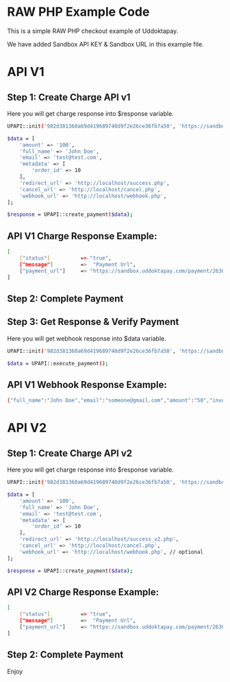 # RAW PHP Example Code

This is a simple RAW PHP checkout example of Uddoktapay.


We have added Sandbox API KEY & Sandbox URL in this example file.

# API V1

## Step 1: Create Charge API v1

Here you will get charge response into $response variable.

```bash
UPAPI::init('982d381360a69d419689740d9f2e26ce36fb7a50', 'https://sandbox.uddoktapay.com/api/checkout');

$data = [
    'amount' => '100',
    'full_name' => 'John Doe',
    'email' => 'test@test.com',
    'metadata' => [
        'order_id' => 10
    ],
    'redirect_url' => 'http://localhost/success.php',
    'cancel_url' => 'http://localhost/cancel.php',
    'webhook_url' => 'http://localhost/webhook.php',
];

$response = UPAPI::create_payment($data);

```


## API V1 Charge Response Example:

```bash
[ 
    ["status"]          => "true",
    ["message"]         =>  "Payment Url",
    ["payment_url"]     => "https://sandbox.uddoktapay.com/payment/2630d8541026333dd3d186eccba0604da6cb5f40" 
]
```


## Step 2: Complete Payment

## Step 3: Get Response & Verify Payment

Here you will get webhook response into $data variable.

```bash
UPAPI::init('982d381360a69d419689740d9f2e26ce36fb7a50', 'https://sandbox.uddoktapay.com/api/checkout');

$data = UPAPI::execute_payment();
```

## API V1 Webhook Response Example:
```bash
{"full_name":"John Doe","email":"someone@gmail.com","amount":"50","invoice_id":"up123rt","metadata":{"invoice_id":"10"},"payment_method":"bkash","sender_number":"123456789","transaction_id":"azusd346","status":"COMPLETED"}
```


# API V2

## Step 1: Create Charge API v2

Here you will get charge response into $response variable.

```bash
UPAPI::init('982d381360a69d419689740d9f2e26ce36fb7a50', 'https://sandbox.uddoktapay.com/api/checkout-v2');

$data = [
    'amount' => '100',
    'full_name' => 'John Doe',
    'email' => 'test@test.com',
    'metadata' => [
        'order_id' => 10
    ],
    'redirect_url' => 'http://localhost/success_v2.php',
    'cancel_url' => 'http://localhost/cancel.php',
    'webhook_url' => 'http://localhost/webhook.php', // optional
];

$response = UPAPI::create_payment($data);

```


## API V2 Charge Response Example:

```bash
[ 
    ["status"]          => "true",
    ["message"]         =>  "Payment Url",
    ["payment_url"]     => "https://sandbox.uddoktapay.com/payment/2630d8541026333dd3d186eccba0604da6cb5f40" 
]
```


## Step 2: Complete Payment





Enjoy
